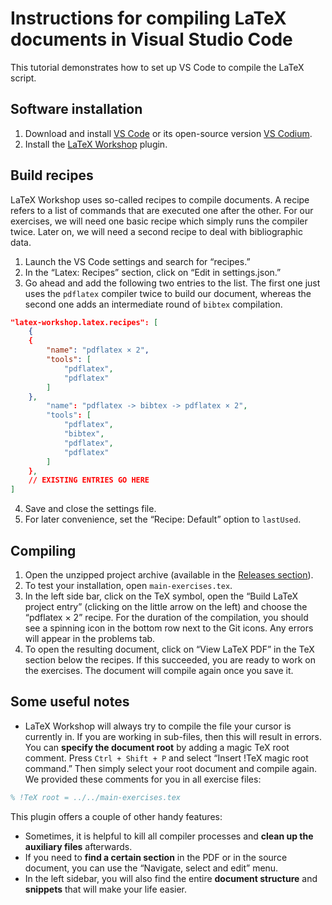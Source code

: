 # Instructions for compiling LaTeX documents in Visual Studio Code

This tutorial demonstrates how to set up VS Code to compile the LaTeX script.

## Software installation

1. Download and install [VS Code](https://code.visualstudio.com/) or its open-source version [VS Codium](https://vscodium.com/).
2. Install the [LaTeX Workshop](https://marketplace.visualstudio.com/items?itemName=James-Yu.latex-workshop) plugin.

## Build recipes

LaTeX Workshop uses so-called recipes to compile documents. A recipe refers to a list of commands that are executed one after the other. For our exercises, we will need one basic recipe which simply runs the compiler twice. Later on, we will need a second recipe to deal with bibliographic data.

1. Launch the VS Code settings and search for “recipes.”
2. In the “Latex: Recipes” section, click on “Edit in settings.json.”
3. Go ahead and add the following two entries to the list. The first one just uses the `pdflatex` compiler twice to build our document, whereas the second one adds an intermediate round of `bibtex` compilation.

```json
"latex-workshop.latex.recipes": [
    {
    {
        "name": "pdflatex × 2",
        "tools": [
            "pdflatex",
            "pdflatex"
        ]
    },
        "name": "pdflatex -> bibtex -> pdflatex × 2",
        "tools": [
            "pdflatex",
            "bibtex",
            "pdflatex",
            "pdflatex"
        ]
    },
    // EXISTING ENTRIES GO HERE
]
```

4. Save and close the settings file.
5. For later convenience, set the “Recipe: Default” option to `lastUsed`.

## Compiling

1. Open the unzipped project archive (available in the [Releases section](https://github.com/fs-wiai/latex-script/releases)).
2. To test your installation, open `main-exercises.tex`.
3. In the left side bar, click on the TeX symbol, open the “Build LaTeX project entry” (clicking on the little arrow on the left) and choose the “pdflatex × 2” recipe. For the duration of the compilation, you should see a spinning icon in the bottom row next to the Git icons. Any errors will appear in the problems tab.
4. To open the resulting document, click on “View LaTeX PDF” in the TeX section below the recipes. If this succeeded, you are ready to work on the exercises. The document will compile again once you save it.

## Some useful notes

+ LaTeX Workshop will always try to compile the file your cursor is currently in. If you are working in sub-files, then this will result in errors. You can **specify the document root** by adding a magic TeX root comment. Press `Ctrl + Shift + P` and select “Insert !TeX magic root command.” Then simply select your root document and compile again. We provided these comments for you in all exercise files:

```tex
% !TeX root = ../../main-exercises.tex
```

This plugin offers a couple of other handy features:

+ Sometimes, it is helpful to kill all compiler processes and **clean up the auxiliary files** afterwards.
+ If you need to **find a certain section** in the PDF or in the source document, you can use the “Navigate, select and edit” menu.
+ In the left sidebar, you will also find the entire **document structure** and **snippets** that will make your life easier.

